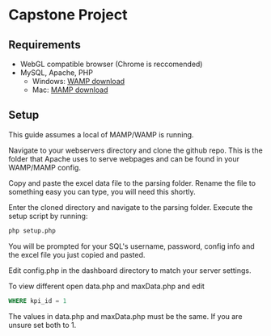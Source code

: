 Capstone Project
================

Requirements
--------------------------------------
- WebGL compatible browser (Chrome is reccomended)
- MySQL, Apache, PHP
	- Windows: [WAMP download](http://www.wampserver.com/en/)
	- Mac: [MAMP download](http://www.mamp.info/en/index.html)


Setup
--------------------------------------
This guide assumes a local of MAMP/WAMP is running.

Navigate to your webservers directory and clone the github repo. This is the folder that Apache uses to serve webpages and can be found in your WAMP/MAMP config.

Copy and paste the excel data file to the parsing folder. Rename the file to something easy you can type, you will need this shortly.

Enter the cloned directory and navigate to the parsing folder. Execute the setup script by running:
```bash
php setup.php
```
You will be prompted for your SQL's username, password, config info and the excel file you just copied and pasted.


Edit config.php in the dashboard directory to match your server settings.

To view different open data.php and maxData.php and edit

```sql
WHERE kpi_id = 1
```

The values in data.php and maxData.php must be the same. If you are unsure set both to 1.

